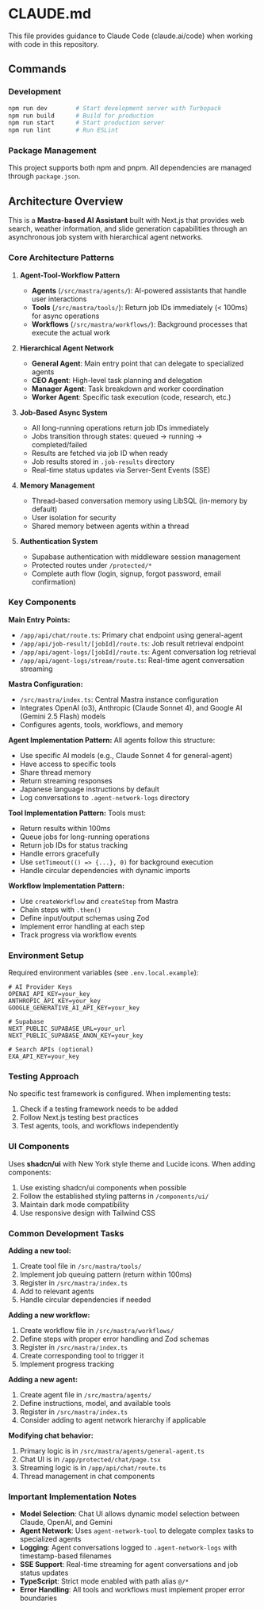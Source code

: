 # CLAUDE.md

This file provides guidance to Claude Code (claude.ai/code) when working with code in this repository.

## Commands

### Development
```bash
npm run dev        # Start development server with Turbopack
npm run build      # Build for production
npm run start      # Start production server
npm run lint       # Run ESLint
```

### Package Management
This project supports both npm and pnpm. All dependencies are managed through `package.json`.

## Architecture Overview

This is a **Mastra-based AI Assistant** built with Next.js that provides web search, weather information, and slide generation capabilities through an asynchronous job system with hierarchical agent networks.

### Core Architecture Patterns

1. **Agent-Tool-Workflow Pattern**
   - **Agents** (`/src/mastra/agents/`): AI-powered assistants that handle user interactions
   - **Tools** (`/src/mastra/tools/`): Return job IDs immediately (< 100ms) for async operations
   - **Workflows** (`/src/mastra/workflows/`): Background processes that execute the actual work

2. **Hierarchical Agent Network**
   - **General Agent**: Main entry point that can delegate to specialized agents
   - **CEO Agent**: High-level task planning and delegation
   - **Manager Agent**: Task breakdown and worker coordination
   - **Worker Agent**: Specific task execution (code, research, etc.)

3. **Job-Based Async System**
   - All long-running operations return job IDs immediately
   - Jobs transition through states: queued → running → completed/failed
   - Results are fetched via job ID when ready
   - Job results stored in `.job-results` directory
   - Real-time status updates via Server-Sent Events (SSE)

4. **Memory Management**
   - Thread-based conversation memory using LibSQL (in-memory by default)
   - User isolation for security
   - Shared memory between agents within a thread

5. **Authentication System**
   - Supabase authentication with middleware session management
   - Protected routes under `/protected/*`
   - Complete auth flow (login, signup, forgot password, email confirmation)

### Key Components

**Main Entry Points:**
- `/app/api/chat/route.ts`: Primary chat endpoint using general-agent
- `/app/api/job-result/[jobId]/route.ts`: Job result retrieval endpoint
- `/app/api/agent-logs/[jobId]/route.ts`: Agent conversation log retrieval
- `/app/api/agent-logs/stream/route.ts`: Real-time agent conversation streaming

**Mastra Configuration:**
- `/src/mastra/index.ts`: Central Mastra instance configuration
- Integrates OpenAI (o3), Anthropic (Claude Sonnet 4), and Google AI (Gemini 2.5 Flash) models
- Configures agents, tools, workflows, and memory

**Agent Implementation Pattern:**
All agents follow this structure:
- Use specific AI models (e.g., Claude Sonnet 4 for general-agent)
- Have access to specific tools
- Share thread memory
- Return streaming responses
- Japanese language instructions by default
- Log conversations to `.agent-network-logs` directory

**Tool Implementation Pattern:**
Tools must:
- Return results within 100ms
- Queue jobs for long-running operations
- Return job IDs for status tracking
- Handle errors gracefully
- Use `setTimeout(() => {...}, 0)` for background execution
- Handle circular dependencies with dynamic imports

**Workflow Implementation Pattern:**
- Use `createWorkflow` and `createStep` from Mastra
- Chain steps with `.then()`
- Define input/output schemas using Zod
- Implement error handling at each step
- Track progress via workflow events

### Environment Setup

Required environment variables (see `.env.local.example`):
```
# AI Provider Keys
OPENAI_API_KEY=your_key
ANTHROPIC_API_KEY=your_key
GOOGLE_GENERATIVE_AI_API_KEY=your_key

# Supabase
NEXT_PUBLIC_SUPABASE_URL=your_url
NEXT_PUBLIC_SUPABASE_ANON_KEY=your_key

# Search APIs (optional)
EXA_API_KEY=your_key
```

### Testing Approach

No specific test framework is configured. When implementing tests:
1. Check if a testing framework needs to be added
2. Follow Next.js testing best practices
3. Test agents, tools, and workflows independently

### UI Components

Uses **shadcn/ui** with New York style theme and Lucide icons. When adding components:
1. Use existing shadcn/ui components when possible
2. Follow the established styling patterns in `/components/ui/`
3. Maintain dark mode compatibility
4. Use responsive design with Tailwind CSS

### Common Development Tasks

**Adding a new tool:**
1. Create tool file in `/src/mastra/tools/`
2. Implement job queuing pattern (return within 100ms)
3. Register in `/src/mastra/index.ts`
4. Add to relevant agents
5. Handle circular dependencies if needed

**Adding a new workflow:**
1. Create workflow file in `/src/mastra/workflows/`
2. Define steps with proper error handling and Zod schemas
3. Register in `/src/mastra/index.ts`
4. Create corresponding tool to trigger it
5. Implement progress tracking

**Adding a new agent:**
1. Create agent file in `/src/mastra/agents/`
2. Define instructions, model, and available tools
3. Register in `/src/mastra/index.ts`
4. Consider adding to agent network hierarchy if applicable

**Modifying chat behavior:**
1. Primary logic is in `/src/mastra/agents/general-agent.ts`
2. Chat UI is in `/app/protected/chat/page.tsx`
3. Streaming logic is in `/app/api/chat/route.ts`
4. Thread management in chat components

### Important Implementation Notes

- **Model Selection**: Chat UI allows dynamic model selection between Claude, OpenAI, and Gemini
- **Agent Network**: Uses `agent-network-tool` to delegate complex tasks to specialized agents
- **Logging**: Agent conversations logged to `.agent-network-logs` with timestamp-based filenames
- **SSE Support**: Real-time streaming for agent conversations and job status updates
- **TypeScript**: Strict mode enabled with path alias `@/*`
- **Error Handling**: All tools and workflows must implement proper error boundaries
